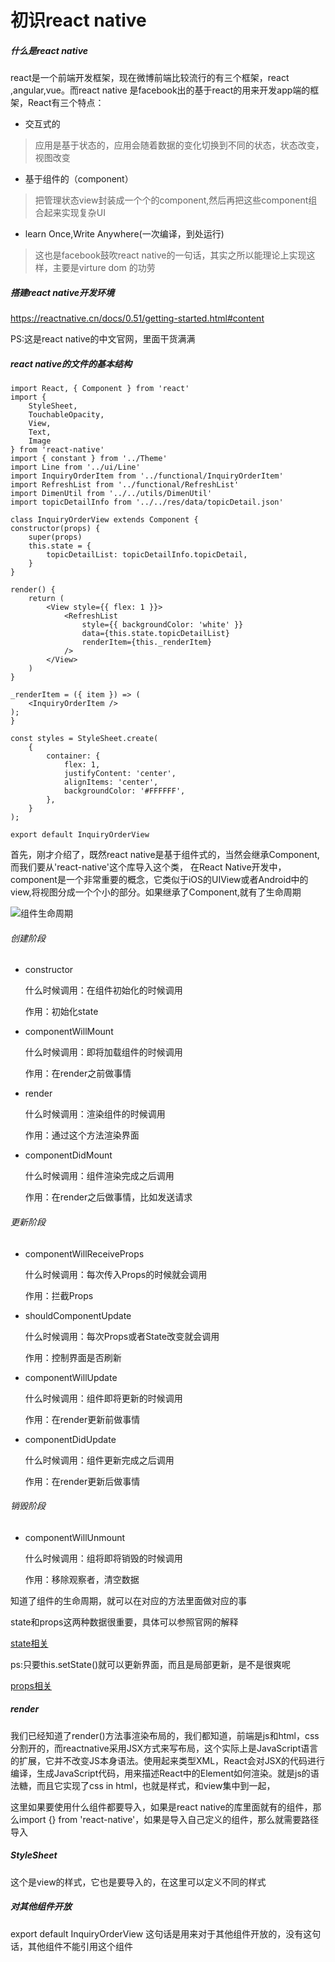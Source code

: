 初识react native
=====
##### 什么是react native
react是一个前端开发框架，现在微博前端比较流行的有三个框架，react ,angular,vue。而react native 是facebook出的基于react的用来开发app端的框架，React有三个特点：

*	交互式的
> 应用是基于状态的，应用会随着数据的变化切换到不同的状态，状态改变，视图改变

*	基于组件的（component）
> 把管理状态view封装成一个个的component,然后再把这些component组合起来实现复杂UI

*	learn Once,Write Anywhere(一次编译，到处运行)
> 这也是facebook鼓吹react native的一句话，其实之所以能理论上实现这样，主要是virture dom 的功劳

##### 搭建react native开发环境
https://reactnative.cn/docs/0.51/getting-started.html#content

PS:这是react native的中文官网，里面干货满满


##### react native的文件的基本结构

	import React, { Component } from 'react'
	import {
	    StyleSheet,
	    TouchableOpacity,
	    View,
	    Text,
	    Image
	} from 'react-native'
	import { constant } from '../Theme'
	import Line from '../ui/Line'
	import InquiryOrderItem from '../functional/InquiryOrderItem'
	import RefreshList from '../functional/RefreshList'
	import DimenUtil from '../../utils/DimenUtil'
	import topicDetailInfo from '../../res/data/topicDetail.json'
	
	class InquiryOrderView extends Component {
    constructor(props) {
        super(props)
        this.state = {
            topicDetailList: topicDetailInfo.topicDetail,
        }
    }

    render() {
        return (
            <View style={{ flex: 1 }}>
                <RefreshList
                    style={{ backgroundColor: 'white' }}
                    data={this.state.topicDetailList}
                    renderItem={this._renderItem}
                />
            </View>
        )
    }

    _renderItem = ({ item }) => (
        <InquiryOrderItem />
    );
	}

	const styles = StyleSheet.create(
	    {
	        container: {
	            flex: 1,
	            justifyContent: 'center',
	            alignItems: 'center',
	            backgroundColor: '#FFFFFF',
	        },
	    }
	);
	
	export default InquiryOrderView


首先，刚才介绍了，既然react native是基于组件式的，当然会继承Component,而我们要从'react-native'这个库导入这个类，
在React Native开发中，component是一个非常重要的概念，它类似于iOS的UIView或者Android中的view,将视图分成一个个小的部分。如果继承了Component,就有了生命周期

![组件生命周期](https://images2017.cnblogs.com/blog/1202156/201708/1202156-20170809111027464-1788797193.png)

###### 创建阶段

* constructor

	什么时候调用：在组件初始化的时候调用

	作用：初始化state

* componentWillMount

	什么时候调用：即将加载组件的时候调用

	作用：在render之前做事情

* render

	什么时候调用：渲染组件的时候调用

	作用：通过这个方法渲染界面

* componentDidMount

	什么时候调用：组件渲染完成之后调用

	作用：在render之后做事情，比如发送请求

###### 更新阶段

* componentWillReceiveProps

	什么时候调用：每次传入Props的时候就会调用

	作用：拦截Props
* shouldComponentUpdate

	什么时候调用：每次Props或者State改变就会调用

	作用：控制界面是否刷新
* componentWillUpdate

	什么时候调用：组件即将更新的时候调用

	作用：在render更新前做事情
* componentDidUpdate

	什么时候调用：组件更新完成之后调用

	作用：在render更新后做事情

###### 销毁阶段
* componentWillUnmount

	什么时候调用：组将即将销毁的时候调用

	作用：移除观察者，清空数据

知道了组件的生命周期，就可以在对应的方法里面做对应的事

state和props这两种数据很重要，具体可以参照官网的解释

[state相关](https://reactnative.cn/docs/0.51/state.html#content)

ps:只要this.setState()就可以更新界面，而且是局部更新，是不是很爽呢

[props相关](https://reactnative.cn/docs/0.51/props.html#content)

##### render
我们已经知道了render()方法事渲染布局的，我们都知道，前端是js和html，css分割开的，而reactnative采用JSX方式来写布局，这个实际上是JavaScript语言的扩展，它并不改变JS本身语法。使用起来类型XML，React会对JSX的代码进行编译，生成JavaScript代码，用来描述React中的Element如何渲染。就是js的语法糖，而且它实现了css in html，也就是样式，和view集中到一起，

这里如果要使用什么组件都要导入，如果是react native的库里面就有的组件，那么import {} from 'react-native'，如果是导入自己定义的组件，那么就需要路径导入

#####  StyleSheet
这个是view的样式，它也是要导入的，在这里可以定义不同的样式

##### 对其他组件开放
export default InquiryOrderView 这句话是用来对于其他组件开放的，没有这句话，其他组件不能引用这个组件


